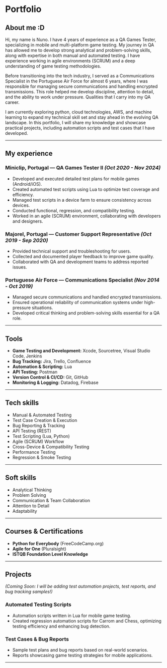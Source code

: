 # Portfolio

## About me :D

Hi, my name is Nuno. I have 4 years of experience as a QA Games Tester, specializing in mobile and multi-platform game testing. My journey in QA has allowed me to develop strong analytical and problem-solving skills, along with expertise in both manual and automated testing. I have experience working in agile environments (SCRUM) and a deep understanding of game testing methodologies.

Before transitioning into the tech industry, I served as a Communications Specialist in the Portuguese Air Force for almost 6 years, where I was responsible for managing secure communications and handling encrypted transmissions. This role helped me develop discipline, attention to detail, and the ability to work under pressure. Qualities that I carry into my QA career.

I am currently exploring python, cloud technologies, AWS, and machine learning to expand my technical skill set and stay ahead in the evolving QA landscape. In this portfolio, I will share my knowledge and showcase practical projects, including automation scripts and test cases that I have developed.

---

## My experience

### **Miniclip, Portugal** — QA Games Tester II *(Oct 2020 - Nov 2024)*
- Developed and executed detailed test plans for mobile games (Android/iOS).
- Created automated test scripts using Lua to optimize test coverage and efficiency.
- Managed test scripts in a device farm to ensure consistency across devices.
- Conducted functional, regression, and compatibility testing.
- Worked in an agile (SCRUM) environment, collaborating with developers and designers.

### **Majorel, Portugal** — Customer Support Representative *(Oct 2019 - Sep 2020)*
- Provided technical support and troubleshooting for users.
- Collected and documented player feedback to improve game quality.
- Collaborated with QA and development teams to address reported issues.

### **Portuguese Air Force** — Communications Specialist *(Nov 2014 - Oct 2019)*
- Managed secure communications and handled encrypted transmissions.
- Ensured operational reliability of communication systems under high-pressure situations.
- Developed critical thinking and problem-solving skills essential for a QA role.

---

## Tools
- **Game Testing and Development:** Xcode, Sourcetree, Visual Studio Code, Jenkins 
- **Bug Tracking:** Jira, Trello, Confluence
- **Automation & Scripting:** Lua
- **API Testing:** Postman
- **Version Control & CI/CD:** Git, GitHub
- **Monitoring & Logging:** Datadog, Firebase

---

## Tech skills
- Manual & Automated Testing
- Test Case Creation & Execution
- Bug Reporting & Tracking
- API Testing (REST)
- Test Scripting (Lua, Python)
- Agile (SCRUM) Workflow
- Cross-Device & Compatibility Testing
- Performance Testing
- Regression & Smoke Testing

---

## Soft skills
- Analytical Thinking
- Problem Solving
- Communication & Team Collaboration
- Attention to Detail
- Adaptability

---

## Courses & Certifications
- **Python for Everybody** (FreeCodeCamp.org)
- **Agile for One** (Pluralsight)
- **ISTQB Foundation Level Knowledge**

---

## Projects
*(Coming Soon: I will be adding test automation projects, test reports, and bug tracking samples!)*

### **Automated Testing Scripts**
- Automation scripts written in Lua for mobile game testing.
- Created regression automation scripts for Carrom and Chess, optimizing testing efficiency and enhancing bug detection.

### **Test Cases & Bug Reports**
- Sample test plans and bug reports based on real-world scenarios.
- Reports showcasing game testing strategies for mobile applications.

---


